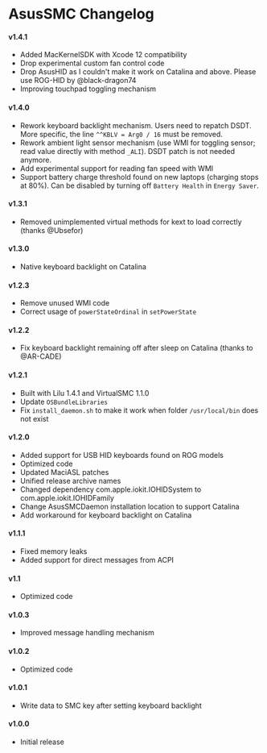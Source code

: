 AsusSMC Changelog
=======================

#### v1.4.1
- Added MacKernelSDK with Xcode 12 compatibility
- Drop experimental custom fan control code
- Drop AsusHID as I couldn't make it work on Catalina and above. Please use ROG-HID by @black-dragon74
- Improving touchpad toggling mechanism

#### v1.4.0
- Rework keyboard backlight mechanism. Users need to repatch DSDT. More specific, the line `^^KBLV = Arg0 / 16` must be removed.
- Rework ambient light sensor mechanism (use WMI for toggling sensor; read value directly with method `_ALI`). DSDT patch is not needed anymore.
- Add experimental support for reading fan speed with WMI
- Support battery charge threshold found on new laptops (charging stops at 80%). Can be disabled by turning off `Battery Health` in `Energy Saver`.

#### v1.3.1
- Removed unimplemented virtual methods for kext to load correctly (thanks @Ubsefor)

#### v1.3.0
- Native keyboard backlight on Catalina

#### v1.2.3
- Remove unused WMI code
- Correct usage of `powerStateOrdinal` in `setPowerState`

#### v1.2.2
- Fix keyboard backlight remaining off after sleep on Catalina (thanks to @AR-CADE)

#### v1.2.1
- Built with Lilu 1.4.1 and VirtualSMC 1.1.0
- Update `OSBundleLibraries`
- Fix `install_daemon.sh` to make it work when folder `/usr/local/bin` does not exist

#### v1.2.0
- Added support for USB HID keyboards found on ROG models
- Optimized code
- Updated MaciASL patches
- Unified release archive names
- Changed dependency com.apple.iokit.IOHIDSystem to com.apple.iokit.IOHIDFamily
- Change AsusSMCDaemon installation location to support Catalina
- Add workaround for keyboard backlight on Catalina

#### v1.1.1
- Fixed memory leaks
- Added support for direct messages from ACPI

#### v1.1
- Optimized code

#### v1.0.3
- Improved message handling mechanism

#### v1.0.2
- Optimized code

#### v1.0.1
- Write data to SMC key after setting keyboard backlight

#### v1.0.0
- Initial release
